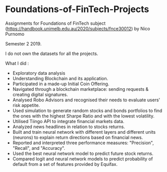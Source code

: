 # Foundations-of-FinTech-Projects
Assignments for Foundations of FinTech subject (https://handbook.unimelb.edu.au/2020/subjects/fnce30012) by Nico Purnomo  

Semester 2 2019.

I do not own the datasets for all the projects.

What I did :
- Exploratory data analysis
- Understanding Blockchain and its application. 
- Participated in a made-up Initial Coin Offering.
- Navigated through a blockchain marketplace: sending requests & creating digital signatures.
- Analysed Robo Advisors and recognised their needs to evaluate users' risk appetite. 
- Used simulation to generate random stocks and bonds portfolios to find the ones with the highest Sharpe Ratio and with the lowest volatility.
- Utilised Tiingo API to integrate financial markets data.
- Analyzed news headlines in relation to stocks returns.
- Built and train neural network with different layers and different units (neurons) to explain return directions based on financial news.
- Reported and interpreted three performance measures: "Precision", "Recall", and "Accuracy".
- Used the best neural network model to predict future stock returns.
- Compared logit and neural network models to predict probability of default from a set of features provided by Equifax.
